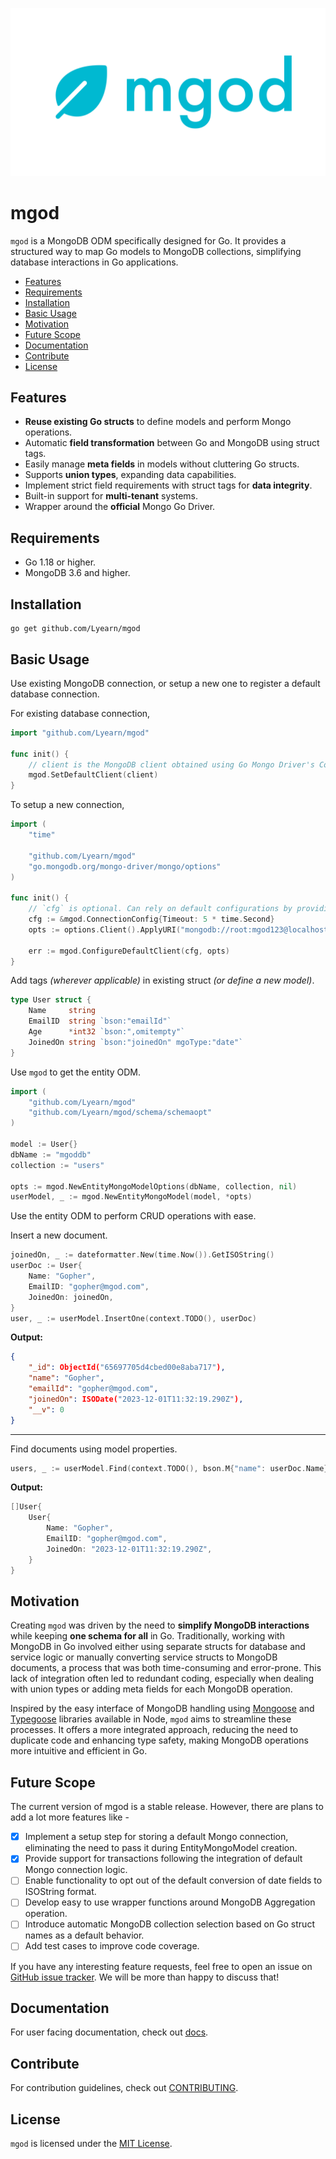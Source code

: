 <!-- prettier-ignore-start -->
<!-- markdownlint-disable-next-line MD041 -->
![logo](./images/logo.png)
<!-- prettier-ignore-end -->

# mgod

`mgod` is a MongoDB ODM specifically designed for Go. It provides a structured way to map Go models to MongoDB collections, simplifying database interactions in Go applications.

- [Features](#features)
- [Requirements](#requirements)
- [Installation](#installation)
- [Basic Usage](#basic-usage)
- [Motivation](#motivation)
- [Future Scope](#future-scope)
- [Documentation](#documentation)
- [Contribute](#contribute)
- [License](#license)

## Features
- **Reuse existing Go structs** to define models and perform Mongo operations.
- Automatic **field transformation** between Go and MongoDB using struct tags.
- Easily manage **meta fields** in models without cluttering Go structs.
- Supports **union types**, expanding data capabilities.
- Implement strict field requirements with struct tags for **data integrity**.
- Built-in support for **multi-tenant** systems.
- Wrapper around the **official** Mongo Go Driver.

## Requirements
- Go 1.18 or higher.
- MongoDB 3.6 and higher.

## Installation
```
go get github.com/Lyearn/mgod
```

## Basic Usage
Use existing MongoDB connection, or setup a new one to register a default database connection.

For existing database connection,
```go
import "github.com/Lyearn/mgod"

func init() {
	// client is the MongoDB client obtained using Go Mongo Driver's Connect method.
	mgod.SetDefaultClient(client)
}
```

To setup a new connection,
```go
import (
	"time"

	"github.com/Lyearn/mgod"
	"go.mongodb.org/mongo-driver/mongo/options"
)

func init() {
	// `cfg` is optional. Can rely on default configurations by providing `nil` value in argument.
	cfg := &mgod.ConnectionConfig{Timeout: 5 * time.Second}
	opts := options.Client().ApplyURI("mongodb://root:mgod123@localhost:27017")

	err := mgod.ConfigureDefaultClient(cfg, opts)
}
```

Add tags _(wherever applicable)_ in existing struct _(or define a new model)_.
```go
type User struct {
	Name     string
	EmailID  string `bson:"emailId"`
	Age      *int32 `bson:",omitempty"`
	JoinedOn string `bson:"joinedOn" mgoType:"date"`
}
```

Use `mgod` to get the entity ODM.
```go
import (
	"github.com/Lyearn/mgod"
	"github.com/Lyearn/mgod/schema/schemaopt"
)

model := User{}
dbName := "mgoddb"
collection := "users"

opts := mgod.NewEntityMongoModelOptions(dbName, collection, nil)
userModel, _ := mgod.NewEntityMongoModel(model, *opts)
```

Use the entity ODM to perform CRUD operations with ease.

Insert a new document.
```go
joinedOn, _ := dateformatter.New(time.Now()).GetISOString()
userDoc := User{
	Name: "Gopher",
	EmailID: "gopher@mgod.com",
	JoinedOn: joinedOn,
}
user, _ := userModel.InsertOne(context.TODO(), userDoc)
```

**Output:**
```json
{
	"_id": ObjectId("65697705d4cbed00e8aba717"),
	"name": "Gopher",
	"emailId": "gopher@mgod.com",
	"joinedOn": ISODate("2023-12-01T11:32:19.290Z"),
	"__v": 0
}
```
---

Find documents using model properties.

```go
users, _ := userModel.Find(context.TODO(), bson.M{"name": userDoc.Name})
```

**Output:**
```go
[]User{
	User{
		Name: "Gopher",
		EmailID: "gopher@mgod.com",
		JoinedOn: "2023-12-01T11:32:19.290Z",
	}
}
```

## Motivation
Creating `mgod` was driven by the need to **simplify MongoDB interactions** while keeping **one schema for all** in Go. Traditionally, working with MongoDB in Go involved either using separate structs for database and service logic or manually converting service structs to MongoDB documents, a process that was both time-consuming and error-prone. This lack of integration often led to redundant coding, especially when dealing with union types or adding meta fields for each MongoDB operation.

Inspired by the easy interface of MongoDB handling using [Mongoose](https://github.com/Automattic/mongoose) and [Typegoose](https://github.com/typegoose/typegoose) libraries available in Node, `mgod` aims to streamline these processes. It offers a more integrated approach, reducing the need to duplicate code and enhancing type safety, making MongoDB operations more intuitive and efficient in Go.

## Future Scope
The current version of mgod is a stable release. However, there are plans to add a lot more features like -
- [x] Implement a setup step for storing a default Mongo connection, eliminating the need to pass it during EntityMongoModel creation.
- [x] Provide support for transactions following the integration of default Mongo connection logic.
- [ ] Enable functionality to opt out of the default conversion of date fields to ISOString format.
- [ ] Develop easy to use wrapper functions around MongoDB Aggregation operation.
- [ ] Introduce automatic MongoDB collection selection based on Go struct names as a default behavior.
- [ ] Add test cases to improve code coverage.

If you have any interesting feature requests, feel free to open an issue on [GitHub issue tracker](https://github.com/Lyearn/mgod/issues). We will be more than happy to discuss that!

## Documentation
For user facing documentation, check out [docs](docs/README.md).

## Contribute
For contribution guidelines, check out [CONTRIBUTING](CONTRIBUTING.md).

<!-- ## Documentation -->

## License
`mgod` is licensed under the [MIT License](LICENSE).
